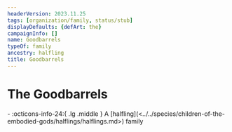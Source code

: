```yaml
---
headerVersion: 2023.11.25
tags: [organization/family, status/stub]
displayDefaults: {defArt: the}
campaignInfo: []
name: Goodbarrels
typeOf: family
ancestry: halfling
title: Goodbarrels
---
```

# The Goodbarrels
<div class="grid cards ext-narrow-margin ext-one-column" markdown>
-
   :octicons-info-24:{ .lg .middle } A [halfling](<../../species/children-of-the-embodied-gods/halflings/halflings.md>) family  
</div>


